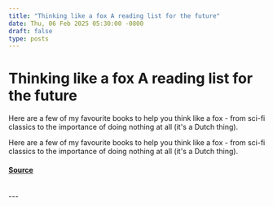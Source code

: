 ```yaml
---
title: "Thinking like a fox A reading list for the future"
date: Thu, 06 Feb 2025 05:30:00 -0800
draft: false
type: posts
---
```

# Thinking like a fox A reading list for the future





Here are a few of my favourite books to help you think like a fox - from sci-fi classics to the importance of doing nothing at all (it's a Dutch thing).

Here are a few of my favourite books to help you think like a fox - from sci-fi classics to the importance of doing nothing at all (it's a Dutch thing).

#### [Source](https://www.allthingsdistributed.com/2025/02/thinking-like-a-fox-a-reading-list-for-the-future.html?utm_campaign=inbound&utm_source=rss)

<br/>
---
